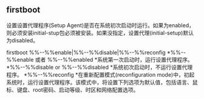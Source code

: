 ## firstboot 
设置设置代理程序(Setup Agent)是否在系统初次启动时运行。如果为enabled，则必须安装initial-stup包必须被安装。如果没指定，设置代理(initial-setup)默认为disabled。

 firstboot %%--%%enable|%%--%%disable|%%--%%reconfig 
  *%%--%%enable 或者 %%--%%enabled
    *系统第一次启动时，运行设置代理程序。
  *%%--%%disable or %%--%%disabled
    *系统初次启动时，不运行设置代理程序。
  *%%--%%reconfig
    *在重新配置模式(reconfiguration mode)中，初起系统时，运行设置代理程序。该模式中，将设置下列选项为默认值，包括语言、鼠标、键盘、root密码、启动等级、时区和网络配置选项。

